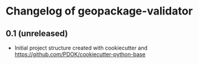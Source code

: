 Changelog of geopackage-validator
===================================================


0.1 (unreleased)
----------------

- Initial project structure created with cookiecutter and
  https://github.com/PDOK/cookiecutter-python-base
